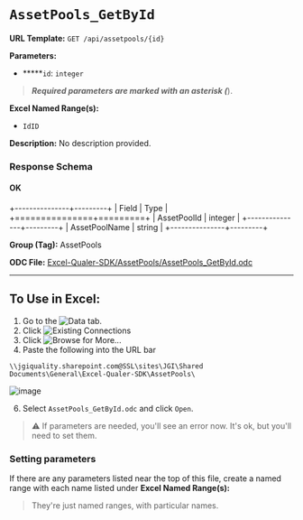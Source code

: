 # `AssetPools_GetById`

**URL Template:**
`GET /api/assetpools/{id}`

**Parameters:**
- *****`id`: `integer`


> *****Required parameters are marked with an asterisk (*****).

**Excel Named Range(s):**
- `IdID`


**Description:**
No description provided.

### Response Schema

#### OK
+---------------+---------+
| Field         | Type    |
+===============+=========+
| AssetPoolId   | integer |
+---------------+---------+
| AssetPoolName | string  |
+---------------+---------+

**Group (Tag):**
AssetPools

**ODC File:**
[Excel-Qualer-SDK/AssetPools/AssetPools_GetById.odc](https://github.com/Johnson-Gage-Inspection-Inc/qualer-sdk-odc/blob/main/Excel-Qualer-SDK/AssetPools/AssetPools_GetById.odc)

---

To Use in Excel:
---

1. Go to the ![`Data`](https://github.com/user-attachments/assets/da437a70-57b3-4c5b-bb01-4910ece19ed1)
 tab.
3. Click ![Existing Connections](https://github.com/user-attachments/assets/a2f1ed67-b2e0-4c23-ac90-68c870e60289)
4. Click ![`Browse for More...`](https://github.com/user-attachments/assets/8e698494-6865-41e7-b6fa-043aea81809a)
5. Paste the following into the URL bar
```
\\jgiquality.sharepoint.com@SSL\sites\JGI\Shared Documents\General\Excel-Qualer-SDK\AssetPools\
```

![image](https://github.com/user-attachments/assets/1e1a8d87-0377-446d-aaf5-d78562991db3)

6. Select `AssetPools_GetById.odc` and click `Open`.

> ⚠️ If parameters are needed, you'll see an error now. It's ok, but you'll need to set them.

### Setting parameters
If there are any parameters listed near the top of this file, create a named range with each name listed under **Excel Named Range(s):**
> They're just named ranges, with particular names.
